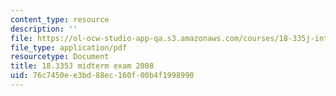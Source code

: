 ```yaml
---
content_type: resource
description: ''
file: https://ol-ocw-studio-app-qa.s3.amazonaws.com/courses/18-335j-introduction-to-numerical-methods-spring-2019/76c7450ee3bd88ec160f00b4f1998990_MIT18_335JS19_exam08.pdf
file_type: application/pdf
resourcetype: Document
title: 18.335J midterm exam 2008
uid: 76c7450e-e3bd-88ec-160f-00b4f1998990
---
```

